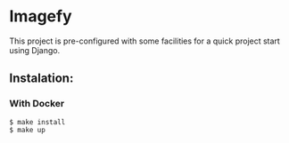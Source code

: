 # Imagefy

This project is pre-configured with some facilities for a quick project start using
Django.

## Instalation:

### With Docker

    $ make install
    $ make up
